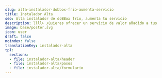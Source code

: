 ```yaml
---
slug: alta-instalador-dobbox-frio-aumenta-servicio
title: Instalador Alta
seo: Alta instalador de doBBox frío, aumenta tu servicio
description: llll➤ ¿Quieres ofrecer un servicio de valor añadido a tus clientes y diferenciarte de la competencia? ✅ Únete a doBBox accediendo a Alta Instalador.
image: base/poster.svg
icon: user
draft: false
noindex: false
translationKey: instalador-alta
tpl:
  sections:
  - file: instalador-alta/header
  - file: instalador-alta/pasos
  - file: instalador-alta/formulario
---
```

